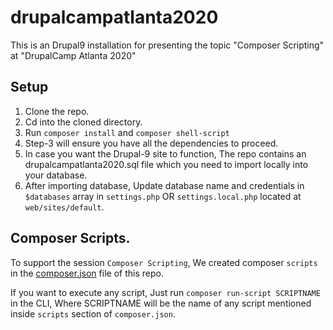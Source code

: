 # drupalcampatlanta2020
This is an Drupal9 installation for presenting the topic "Composer Scripting" at "DrupalCamp Atlanta 2020"

## Setup

1. Clone the repo.
2. Cd into the cloned directory.
3. Run `composer install` and `composer shell-script`
4. Step-3 will ensure you have all the dependencies to proceed.
5. In case you want the Drupal-9 site to function, The repo contains an 
drupalcampatlanta2020.sql file which you need to import locally into your 
database.
6. After importing database, Update database name and credentials in 
`$databases` array in `settings.php` OR `settings.local.php` located at 
`web/sites/default`.
 
 ## Composer Scripts.
To support the session `Composer Scripting`, We created composer `scripts` in the 
[composer.json](https://github.com/kunal-kursija/drupalcampatlanta2020/blob/master/composer.json) 
file of this repo.

If you want to execute any script, Just run `composer run-script SCRIPTNAME` in 
the CLI, Where SCRIPTNAME will be the name of any script mentioned inside 
`scripts` section of `composer.json`.